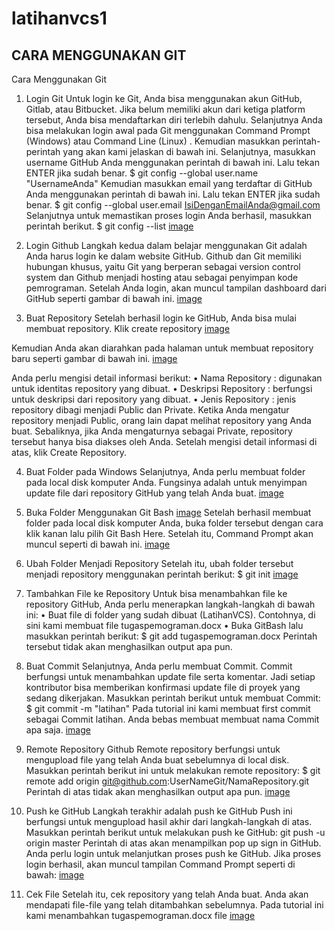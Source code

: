 # latihanvcs1
## CARA MENGGUNAKAN GIT
Cara Menggunakan Git
1. Login Git
Untuk login ke Git, Anda bisa menggunakan akun GitHub, Gitlab, atau Bitbucket. Jika belum memiliki akun dari ketiga platform tersebut, Anda bisa mendaftarkan diri terlebih dahulu. Selanjutnya Anda bisa melakukan login awal pada Git  menggunakan Command Prompt  (Windows) atau Command Line (Linux) . Kemudian masukkan perintah-perintah yang akan kami jelaskan di bawah ini.
Selanjutnya, masukkan username GitHub Anda menggunakan perintah di bawah ini. Lalu tekan ENTER jika sudah benar.
$ git config --global user.name "UsernameAnda"
Kemudian masukkan email yang terdaftar di GitHub Anda menggunakan perintah di bawah  ini. Lalu tekan ENTER jika sudah benar.
$ git config --global user.email IsiDenganEmailAnda@gmail.com
Selanjutnya untuk memastikan proses login Anda berhasil, masukkan perintah berikut.
$ git config --list
[image](https://user-images.githubusercontent.com/92628033/137586118-88396cac-1525-4701-91a8-075077b78caf.png)

2. Login Github
Langkah kedua dalam belajar menggunakan Git adalah Anda harus login ke dalam website GitHub. Github dan Git memiliki hubungan khusus, yaitu Git yang berperan sebagai version control system dan Github menjadi hosting atau sebagai penyimpan kode pemrograman. Setelah Anda login, akan muncul tampilan dashboard dari GitHub seperti  gambar di bawah ini. 
[image](https://user-images.githubusercontent.com/92628033/137586140-612d53f0-5deb-4394-95a9-29b24c4f703b.png) 
3. Buat Repository
Setelah berhasil login ke GitHub, Anda bisa mulai membuat repository. Klik create repository
 [image](https://user-images.githubusercontent.com/92628033/137586144-d254cf17-39da-4352-8d71-d7f121d879ad.png)

Kemudian Anda akan diarahkan pada halaman untuk membuat repository baru seperti gambar di bawah ini.
 [image](https://user-images.githubusercontent.com/92628033/137586150-6479287d-c605-4aa2-9862-15d0ed0af5b3.png)

Anda perlu mengisi detail informasi berikut:
•	Nama Repository : digunakan untuk identitas repository yang dibuat.
•	Deskripsi Repository : berfungsi untuk deskripsi dari repository yang dibuat.
•	Jenis Repository   : jenis repository  dibagi menjadi Public dan Private. Ketika Anda mengatur repository menjadi Public, orang lain dapat melihat repository yang Anda buat. Sebaliknya, jika Anda mengaturnya sebagai Private, repository tersebut hanya bisa diakses oleh Anda.
Setelah mengisi detail informasi di atas, klik Create Repository.



4. Buat Folder pada Windows
Selanjutnya, Anda perlu membuat folder pada local disk komputer Anda. Fungsinya adalah untuk menyimpan update file dari repository GitHub yang telah Anda buat.
 [image](https://user-images.githubusercontent.com/92628033/137586157-3ffd0c29-2494-4c12-9be4-daf6c1c08ebf.png)
5. Buka Folder Menggunakan Git Bash
 [image](https://user-images.githubusercontent.com/92628033/137586163-fc57ef61-6381-46fc-a162-aa3f5fbc389b.png)
Setelah berhasil membuat folder pada local disk komputer Anda,  buka folder tersebut dengan cara klik kanan lalu pilih Git Bash Here. Setelah itu, Command Prompt akan muncul seperti di bawah ini. 
 [image](https://user-images.githubusercontent.com/92628033/137586170-d7591985-558e-445e-a544-21191a8fb081.png)

6. Ubah Folder Menjadi Repository
Setelah itu, ubah folder tersebut menjadi repository menggunakan perintah berikut:
$ git init
[image](https://user-images.githubusercontent.com/92628033/137586174-03173b00-80a7-4ff0-b6de-6ac4212e8b2d.png)

7. Tambahkan File ke Repository
Untuk bisa menambahkan file ke repository GitHub, Anda perlu menerapkan langkah-langkah di bawah ini:
•	Buat file di folder yang sudah dibuat (LatihanVCS). Contohnya, di sini kami membuat file tugaspemograman.docx
•	Buka GitBash lalu masukkan perintah berikut:
$ git add tugaspemograman.docx
Perintah tersebut tidak akan menghasilkan output apa pun.
8. Buat Commit 
Selanjutnya, Anda perlu membuat Commit. Commit berfungsi untuk menambahkan update file serta komentar. Jadi setiap kontributor bisa memberikan konfirmasi update file di proyek yang sedang dikerjakan. Masukkan perintah berikut untuk membuat Commit:
$ git commit -m "latihan"
Pada tutorial ini kami membuat first commit sebagai Commit latihan. Anda bebas membuat membuat nama Commit apa saja.
 [image](https://user-images.githubusercontent.com/92628033/137586191-db8e0ffa-24de-490e-a4b2-bba2921b5d62.png)

9. Remote Repository Github
Remote repository berfungsi untuk mengupload file yang telah Anda buat sebelumnya di local disk. Masukkan perintah berikut ini untuk melakukan remote repository:
$ git remote add origin git@github.com:UserNameGit/NamaRepository.git
Perintah di atas tidak akan menghasilkan output apa pun.
 [image](https://user-images.githubusercontent.com/92628033/137586199-4de8d8b5-bb60-4c47-853c-d6050c3256eb.png)

10. Push ke GitHub 
Langkah terakhir adalah push ke GitHub Push ini berfungsi untuk mengupload hasil akhir dari langkah-langkah di atas. Masukkan perintah berikut untuk melakukan push ke GitHub:
git push -u origin master
Perintah di atas akan menampilkan pop up sign in GitHub. Anda perlu login untuk melanjutkan proses push ke GitHub. 
Jika proses login berhasil, akan muncul tampilan Command Prompt seperti di bawah:
[image](https://user-images.githubusercontent.com/92628033/137586204-ced18dfb-7e0f-4b4f-aad1-c7dd53d7f419.png) 

11. Cek File 
Setelah itu, cek repository yang telah Anda buat. Anda akan mendapati file-file yang telah ditambahkan sebelumnya. Pada tutorial ini kami menambahkan tugaspemograman.docx file
[image](https://user-images.githubusercontent.com/92628033/137586332-a99c4a2d-877e-4ce4-9ade-e41de3790613.png)
